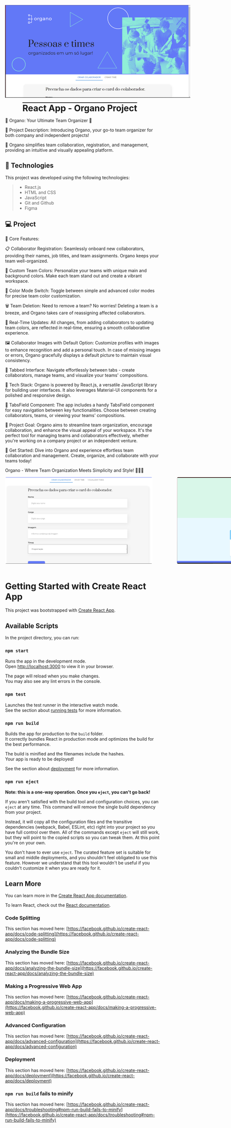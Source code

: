 <img src="./.github/banner-preview.png" alt="Preview" style="max-width: 600px;">

<h1 style="display: block; text-decoration: overline; margin: 0.5em 2em;">React App - Organo Project</h1>

🌟 Organo: Your Ultimate Team Organizer 🌟

📜 Project Description:
Introducing Organo, your go-to team organizer for both company and independent projects! 

🚀 Organo simplifies team collaboration, registration, and management, providing an intuitive and visually appealing platform.

## 🚀 Technologies

This project was developed using the following technologies:

> - React.js
> - HTML and CSS
> - JavaScript
> - Git and Github
> - Figma

## 💻 Project

🔹 Core Features:

📋 Collaborator Registration: Seamlessly onboard new collaborators, providing their names, job titles, and team assignments. Organo keeps your team well-organized.

🎨 Custom Team Colors: Personalize your teams with unique main and background colors. Make each team stand out and create a vibrant workspace.

🔁 Color Mode Switch: Toggle between simple and advanced color modes for precise team color customization.

🗑️ Team Deletion: Need to remove a team? No worries! Deleting a team is a breeze, and Organo takes care of reassigning affected collaborators.

🔄 Real-Time Updates: All changes, from adding collaborators to updating team colors, are reflected in real-time, ensuring a smooth collaborative experience.

🖼️ Collaborator Images with Default Option: Customize profiles with images to enhance recognition and add a personal touch. In case of missing images or errors, Organo gracefully displays a default picture to maintain visual consistency.

🎯 Tabbed Interface: Navigate effortlessly between tabs - create collaborators, manage teams, and visualize your teams' compositions.

🧰 Tech Stack:
Organo is powered by React.js, a versatile JavaScript library for building user interfaces. It also leverages Material-UI components for a polished and responsive design.

🌈 TabsField Component: The app includes a handy TabsField component for easy navigation between key functionalities. Choose between creating collaborators, teams, or viewing your teams' compositions.

🎯 Project Goal:
Organo aims to streamline team organization, encourage collaboration, and enhance the visual appeal of your workspace. It's the perfect tool for managing teams and collaborators effectively, whether you're working on a company project or an independent venture.

🚀 Get Started:
Dive into Organo and experience effortless team collaboration and management. Create, organize, and collaborate with your teams today!

Organo - Where Team Organization Meets Simplicity and Style! 🌟👥🎨

<div style="display: flex; gap: 80px; margin-bottom: 4em;">
    <img src="./.github/form-preview.png" alt="Preview Form" style="max-height: 280px; border-radius: 4px">
    <img src="./.github/teams-preview.png" alt="Preview Teams" style="max-height: 280px; border-radius: 4px">
</div>



# Getting Started with Create React App

This project was bootstrapped with [Create React App](https://github.com/facebook/create-react-app).

## Available Scripts

In the project directory, you can run:

### `npm start`

Runs the app in the development mode.\
Open [http://localhost:3000](http://localhost:3000) to view it in your browser.

The page will reload when you make changes.\
You may also see any lint errors in the console.

### `npm test`

Launches the test runner in the interactive watch mode.\
See the section about [running tests](https://facebook.github.io/create-react-app/docs/running-tests) for more information.

### `npm run build`

Builds the app for production to the `build` folder.\
It correctly bundles React in production mode and optimizes the build for the best performance.

The build is minified and the filenames include the hashes.\
Your app is ready to be deployed!

See the section about [deployment](https://facebook.github.io/create-react-app/docs/deployment) for more information.

### `npm run eject`

**Note: this is a one-way operation. Once you `eject`, you can't go back!**

If you aren't satisfied with the build tool and configuration choices, you can `eject` at any time. This command will remove the single build dependency from your project.

Instead, it will copy all the configuration files and the transitive dependencies (webpack, Babel, ESLint, etc) right into your project so you have full control over them. All of the commands except `eject` will still work, but they will point to the copied scripts so you can tweak them. At this point you're on your own.

You don't have to ever use `eject`. The curated feature set is suitable for small and middle deployments, and you shouldn't feel obligated to use this feature. However we understand that this tool wouldn't be useful if you couldn't customize it when you are ready for it.

## Learn More

You can learn more in the [Create React App documentation](https://facebook.github.io/create-react-app/docs/getting-started).

To learn React, check out the [React documentation](https://reactjs.org/).

### Code Splitting

This section has moved here: [https://facebook.github.io/create-react-app/docs/code-splitting](https://facebook.github.io/create-react-app/docs/code-splitting)

### Analyzing the Bundle Size

This section has moved here: [https://facebook.github.io/create-react-app/docs/analyzing-the-bundle-size](https://facebook.github.io/create-react-app/docs/analyzing-the-bundle-size)

### Making a Progressive Web App

This section has moved here: [https://facebook.github.io/create-react-app/docs/making-a-progressive-web-app](https://facebook.github.io/create-react-app/docs/making-a-progressive-web-app)

### Advanced Configuration

This section has moved here: [https://facebook.github.io/create-react-app/docs/advanced-configuration](https://facebook.github.io/create-react-app/docs/advanced-configuration)

### Deployment

This section has moved here: [https://facebook.github.io/create-react-app/docs/deployment](https://facebook.github.io/create-react-app/docs/deployment)

### `npm run build` fails to minify

This section has moved here: [https://facebook.github.io/create-react-app/docs/troubleshooting#npm-run-build-fails-to-minify](https://facebook.github.io/create-react-app/docs/troubleshooting#npm-run-build-fails-to-minify)

